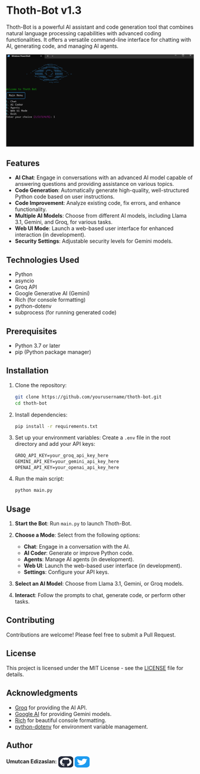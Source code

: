 # Thoth-Bot v1.3

Thoth-Bot is a powerful AI assistant and code generation tool that combines natural language processing capabilities with advanced coding functionalities. It offers a versatile command-line interface for chatting with AI, generating code, and managing AI agents.

![Thoth-Bot Screenshot](Animation.gif)

## Features

- **AI Chat**: Engage in conversations with an advanced AI model capable of answering questions and providing assistance on various topics.
- **Code Generation**: Automatically generate high-quality, well-structured Python code based on user instructions.
- **Code Improvement**: Analyze existing code, fix errors, and enhance functionality.
- **Multiple AI Models**: Choose from different AI models, including Llama 3.1, Gemini, and Groq, for various tasks.
- **Web UI Mode**: Launch a web-based user interface for enhanced interaction (in development).
- **Security Settings**: Adjustable security levels for Gemini models.

## Technologies Used

- Python
- asyncio
- Groq API
- Google Generative AI (Gemini)
- Rich (for console formatting)
- python-dotenv
- subprocess (for running generated code)

## Prerequisites

- Python 3.7 or later
- pip (Python package manager)

## Installation

1. Clone the repository:
   ```bash
   git clone https://github.com/yourusername/thoth-bot.git
   cd thoth-bot
   ```

2. Install dependencies:
   ```bash
   pip install -r requirements.txt
   ```

3. Set up your environment variables:
   Create a `.env` file in the root directory and add your API keys:
   ```
   GROQ_API_KEY=your_groq_api_key_here
   GEMINI_API_KEY=your_gemini_api_key_here
   OPENAI_API_KEY=your_openai_api_key_here
   ```

4. Run the main script:
   ```bash
   python main.py
   ```

## Usage

1. **Start the Bot**: Run `main.py` to launch Thoth-Bot.
2. **Choose a Mode**: Select from the following options:
   - **Chat**: Engage in a conversation with the AI.
   - **AI Coder**: Generate or improve Python code.
   - **Agents**: Manage AI agents (in development).
   - **Web UI**: Launch the web-based user interface (in development).
   - **Settings**: Configure your API keys.

3. **Select an AI Model**: Choose from Llama 3.1, Gemini, or Groq models.
4. **Interact**: Follow the prompts to chat, generate code, or perform other tasks.

## Contributing

Contributions are welcome! Please feel free to submit a Pull Request.

## License

This project is licensed under the MIT License - see the [LICENSE](LICENSE) file for details.

## Acknowledgments

- [Groq](https://groq.com/) for providing the AI API.
- [Google AI](https://ai.google/) for providing Gemini models.
- [Rich](https://github.com/Textualize/rich) for beautiful console formatting.
- [python-dotenv](https://github.com/theskumar/python-dotenv) for environment variable management.

## Author

<p align="left">
<b>Umutcan Edizaslan:</b>
<a href="https://github.com/U-C4N" target="blank"><img align="center" src="https://raw.githubusercontent.com/tandpfun/skill-icons/main/icons/Github-Dark.svg" alt="TutTrue" height="30" width="40" /></a>
<a href="https://x.com/UEdizaslan" target="blank"><img align="center" src="https://raw.githubusercontent.com/tandpfun/skill-icons/main/icons/Twitter.svg" height="30" width="40" /></a>
</p>
